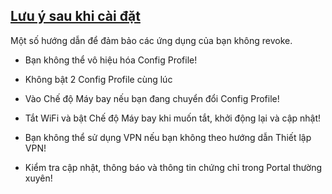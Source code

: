 ## [Lưu ý sau khi cài đặt](accent://)

Một số hướng dẫn để đảm bảo các ứng dụng của bạn không revoke.

- Bạn không thể vô hiệu hóa Config Profile!

- Không bật 2 Config Profile cùng lúc

- Vào Chế độ Máy bay nếu bạn đang chuyển đổi Config Profile!

- Tắt WiFi và bật Chế độ Máy bay khi muốn tắt, khởi động lại và cập nhật!

- Bạn không thể sử dụng VPN nếu bạn không theo hướng dẫn Thiết lập VPN!

- Kiểm tra cập nhật, thông báo và thông tin chứng chỉ trong Portal thường xuyên!
